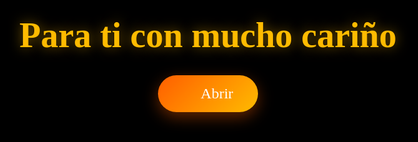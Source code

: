 .
<!DOCTYPE html>
<html lang="es">
<head>
    <meta charset="UTF-8">
    <meta http-equiv="X-UA-Compatible" content="IE=edge">
    <meta name="viewport" content="width=device-width, initial-scale=1.0">
    <title>Mi Princesa ❤️</title>
    <link rel="preconnect" href="https://fonts.googleapis.com">
    <link rel="preconnect" href="https://fonts.gstatic.com" crossorigin>
    <link href="https://fonts.googleapis.com/css2?family=Pacifico&family=Cormorant+Garamond:wght@400;600;700&display=swap" rel="stylesheet">
    <style>
        h3 {
            color: white;
        }
        * {
            padding: 0;
            margin: 0;
            box-sizing: border-box;
        }
        :root {
            --line-color: linear-gradient(to left top, #82ff86 20%, #144425, #104e1c);
            --flower-center: radial-gradient(circle, #3d2003, #8b4513);
            --leaf-color: radial-gradient(circle, #82ff86, #104e1c);
            --petal-color: radial-gradient(circle, #ff5e00, #ffbb00);
            --dorado-claro: #F9E076;
        }
        body {
            background-color: #000;
            min-height: 100vh;
            overflow-x: hidden;
            font-family: 'Cormorant Garamond', serif;
            position: relative;
        }
        /* Fondo con imagen desenfocada */
        body::before {
            content: '';
            position: fixed;
            top: 0;
            left: 0;
            width: 100%;
            height: 100%;
            background-color: #000;
            background-size: cover;
            background-position: center;
            filter: blur(2px);
            opacity: 0.2;
            z-index: -1;
        }
        /* Brillo dorado en esquinas */
        body::after {
            content: '';
            position: fixed;
            top: 0;
            right: 0;
            bottom: 0;
            width: 100%;
            height: 100%;
            background: radial-gradient(circle at top right, rgba(255, 187, 0, 0.3) 0%, transparent 20%),
                        radial-gradient(circle at bottom left, rgba(255, 187, 0, 0.3) 0%, transparent 20%);
            z-index: -1;
            pointer-events: none;
        }
        /* Pantalla de Bienvenida */
        .start-screen {
            position: fixed;
            top: 0;
            left: 0;
            width: 100%;
            height: 100%;
            background-color: #000;
            display: flex;
            flex-direction: column;
            align-items: center;
            justify-content: center;
            z-index: 1000;
            transition: opacity 0.8s ease-out, visibility 0.8s ease-out;
        }
        .start-screen.hidden {
            opacity: 0;
            visibility: hidden;
            pointer-events: none;
        }
        .start-title {
            color: #ffbb00;
            font-family: 'Pacifico', cursive;
            font-size: clamp(2.5rem, 8vw, 3.5rem);
            text-align: center;
            margin-bottom: 2rem;
            text-shadow: 0 0 20px rgba(255, 187, 0, 0.5);
            animation: glow-pulse 2s ease-in-out infinite alternate;
        }
        .start-button {
            background: linear-gradient(135deg, #ff5e00, #ffbb00);
            border: none;
            padding: 1rem 2.5rem;
            font-family: 'Pacifico', cursive;
            font-size: 1.5rem;
            color: white;
            border-radius: 50px;
            cursor: pointer;
            box-shadow: 0 8px 25px rgba(255, 94, 0, 0.4);
            transition: all 0.3s ease;
        }
        .start-button::before { content: '🌻'; margin-right: 10px; }
        .start-button:hover { transform: translateY(-3px); box-shadow: 0 12px 35px rgba(255, 94, 0, 0.6); }
        /* Contenedor Principal */
        .main-content {
            display: flex;
            flex-direction: column;
            align-items: center;
            min-height: 100vh;
            padding-top: 4rem;
            position: relative;
            z-index: 10;
        }
        .main-title {
            font-family: 'Pacifico', cursive;
            font-size: clamp(2.5rem, 7vw, 4rem);
            color: #ffbb00;
            text-align: center;
            margin-bottom: 2rem;
            text-shadow: 0 2px 10px rgba(255, 187, 0, 0.3);
            opacity: 0;
            animation: fadeIn 2s forwards 0.5s;
        }
        .sunflower-container {
            width: 100%;
            height: 80vh;
            display: grid;
            place-items: center;
            position: relative;
        }
        .sunflower { display: flex; align-items: center; justify-content: center; }
        .flower_wrapper {
            position: relative;
            animation:
                moving-flower-sway 4s linear infinite,
                sunflower-glow 2s ease-in-out infinite;
        }
        /* Orden de Animación del Girasol */
        .flower_center {
            position: absolute;
            top: 0vmin;
            left: 50%;
            z-index: 5;
            transform: translateX(-50%);
            width: 20vmin;
            height: 20vmin;
            border-radius: 50%;
            background: var(--flower-center);
            animation: open-flower-center 2s 0.5s backwards;
        }
        .flower_stem {
            width: 2vmin;
            height: 65vmin;
            background-image: var(--line-color);
            border-radius: 4vmin;
            transform-origin: center bottom;
            animation: grow-stem 2s 1.0s backwards;
        }
        .flower_petal {
            position: absolute;
            left: 50%;
            z-index: 3;
            bottom: 55vmin;
            width: 7vmin;
            height: 20vmin;
            background: var(--petal-color);
            clip-path: ellipse(50% 50% at 50% 50%);
            transform-origin: center bottom;
            opacity: 0;
            animation: draw-petal-effect 0.8s forwards;
        }
        .flower_petal-1{ --rotation: 0deg; animation-delay: 3.0s; }
        .flower_petal-2{ --rotation: -30deg; animation-delay: 3.2s; }
        .flower_petal-3{ --rotation: -60deg; animation-delay: 3.4s; }
        .flower_petal-4{ --rotation: -90deg; animation-delay: 3.6s; }
        .flower_petal-5{ --rotation: -120deg; animation-delay: 3.8s; }
        .flower_petal-6{ --rotation: -150deg; animation-delay: 4.0s; }
        .flower_petal-7{ --rotation: 30deg; animation-delay: 3.2s; }
        .flower_petal-8{ --rotation: 60deg; animation-delay: 3.4s; }
        .flower_petal-9{ --rotation: 90deg; animation-delay: 3.6s; }
        .flower_petal-10{ --rotation: 120deg; animation-delay: 3.8s; }
        .flower_petal-11{ --rotation: 150deg; animation-delay: 4.0s; }
        .flower_petal-12{ --rotation: 180deg; animation-delay: 3.0s; }
        .flower_leaf {
            position: absolute;
            left: 50%;
            width: 7vmin;
            height: 17vmin;
            background: var(--leaf-color);
            border-radius: 10vmin 2vmin 10vmin 2vmin;
            transform-origin: center bottom;
            opacity: 0;
        }
        .flower_leaf-1{ bottom: 18vmin; --transform-final: translateX(-50%) rotate(90deg); animation: grow-leaf 1.5s cubic-bezier(0.68, -0.55, 0.27, 1.55) 5s forwards; }
        .flower_leaf-2{ bottom: 23vmin; --transform-final: translateX(-50%) rotate(-90deg); animation: grow-leaf 1.5s cubic-bezier(0.68, -0.55, 0.27, 1.55) 5.6s forwards; }
        .center_dot {
            position: absolute;
            width: 1.5vmin;
            height: 1.5vmin;
            background-color: #4a2a07;
            border-radius: 50%;
            opacity: 0;
            animation: pop-in 0.8s ease-out forwards;
        }
        .center_dot-1 { top: 25%; left: 50%; animation-delay: 4.5s; }
        .center_dot-2 { top: 45%; left: 55%; animation-delay: 4.6s; }
        .center_dot-3 { top: 35%; left: 35%; animation-delay: 4.7s; }
        .center_dot-4 { top: 60%; left: 40%; animation-delay: 4.8s; }
        .center_dot-5 { top: 55%; left: 70%; animation-delay: 4.9s; }
        .center_dot-6 { top: 75%; left: 50%; animation-delay: 5.0s; }
        .center_dot-7 { top: 30%; left: 70%; animation-delay: 5.1s; }
        .center_dot-8 { top: 80%; left: 30%; animation-delay: 5.2s; }
        /* Sección del Mensaje de Amor */
        .love-message-section {
            width: 100%;
            min-height: 100vh;
            padding: 5rem 2rem;
            display: flex;
            flex-direction: column;
            align-items: center;
            justify-content: center;
            color: #f0f0f0;
            text-align: center;
        }
        .love-message-content {
            max-width: 700px;
            background: rgba(26, 26, 26, 0.6);
            border: 1px solid rgba(255, 187, 0, 0.2);
            border-radius: 20px;
            padding: 3rem;
            backdrop-filter: blur(8px);
            position: relative;
            animation: section-glow 2s ease-in-out infinite;
        }
        .love-message-content h2 { font-family: 'Pacifico', cursive; color: #ffbb00; font-size: 2.5rem; margin-bottom: 2rem; }
        .love-message-content p { font-size: 1.2rem; line-height: 1.8; margin-bottom: 1.5rem; text-align: justify; }
        /* Imagen de flor con resplandor */
        .footer-image {
            display: block;
            width: 100%;
            max-width: 200px;
            height: auto;
            margin: 2rem auto 0;
            border-radius: 25px;
            position: relative;
            animation: image-glow 2s ease-in-out infinite;
        }
        /* Botón de Música */
        #musicButton {
            position: fixed;
            bottom: 20px;
            left: 20px;
            width: 50px;
            height: 50px;
            background: rgba(255, 187, 0, 0.2);
            border: 1px solid rgba(255, 187, 0, 0.3);
            border-radius: 50%;
            cursor: pointer;
            z-index: 100;
            display: flex;
            justify-content: center;
            align-items: center;
            backdrop-filter: blur(5px);
            transition: all 0.3s ease;
        }
        #musicButton:hover { background: rgba(255, 187, 0, 0.4); transform: scale(1.1); }
        #musicButton svg { width: 24px; height: 24px; fill: #ffbb00; }
        #playIcon, #pauseIcon { transition: opacity 0.3s ease; }
        #pauseIcon { display: none; }
        /* Capas de partículas */
        .light {
            position: fixed;
            width: 0.8vmin;
            height: 0.8vmin;
            background-color: rgb(255, 255, 255);
            border-radius: 50%;
            filter: blur(0.15vmin);
            animation: twinkle 6s linear infinite;
            z-index: 1;
        }
        .flotantes-container {
            position: fixed;
            top: 0; left: 0; width: 100%; height: 100%;
            pointer-events: none;
            z-index: 2;
        }
        .petalo {
            position: absolute;
            opacity: 0;
            color: var(--dorado-claro);
            font-size: 1.5rem;
            animation: caer 12s linear infinite;
        }
        /* Más partículas de fondo */
        .light-1{ top: 10%; left: 15%; animation-duration: 5s; }
        .light-2{ top: 50%; left: 80%; animation-duration: 4s; }
        .light-3{ top: 80%; left: 30%; animation-duration: 6s; }
        .light-4{ top: 30%; left: 5%; animation-duration: 3.5s; }
        .light-5{ top: 90%; left: 95%; animation-duration: 5.5s; }
        .light-6{ top: 5%; left: 50%; animation-duration: 4.2s; }
        .light-7{ top: 65%; left: 60%; animation-duration: 7s; }
        .light-8{ top: 20%; left: 90%; animation-duration: 3.8s; }
        .light-9{ top: 40%; left: 25%; animation-duration: 5.2s; }
        .light-10{ top: 75%; left: 10%; animation-duration: 6.5s; }
        .light-11{ top: 15%; left: 70%; animation-duration: 4.8s; }
        .light-12{ top: 95%; left: 45%; animation-duration: 3.2s; }
        .light-13{ top: 55%; left: 5%; animation-duration: 5.8s; }
        .light-14{ top: 25%; left: 40%; animation-duration: 4.5s; }
        .light-15{ top: 85%; left: 75%; animation-duration: 6.2s; }
        .light-16{ top: 5%; left: 20%; animation-duration: 3.9s; }
        .light-17{ top: 50%; left: 95%; animation-duration: 5.3s; }
        .light-18{ top: 70%; left: 50%; animation-duration: 4.1s; }
        .light-19{ top: 35%; left: 85%; animation-duration: 6.8s; }
        .light-20{ top: 90%; left: 15%; animation-duration: 3.6s; }
        .light-21{ top: 8%; left: 80%; animation-duration: 5.1s; }
        .light-22{ top: 60%; left: 35%; animation-duration: 4.6s; }
        .light-23{ top: 22%; left: 65%; animation-duration: 6.3s; }
        .light-24{ top: 78%; left: 90%; animation-duration: 3.7s; }
        .light-25{ top: 12%; left: 5%; animation-duration: 5.6s; }
        .light-26{ top: 45%; left: 55%; animation-duration: 4.3s; }
        .light-27{ top: 92%; left: 25%; animation-duration: 6.6s; }
        .light-28{ top: 3%; left: 30%; animation-duration: 3.4s; }
        .light-29{ top: 68%; left: 88%; animation-duration: 5.9s; }
        .light-30{ top: 18%; left: 48%; animation-duration: 4.9s; }
        .light-31{ top: 82%; left: 8%; animation-duration: 6.1s; }
        .light-32{ top: 28%; left: 98%; animation-duration: 3.3s; }
        .light-33{ top: 58%; left: 28%; animation-duration: 5.4s; }
        .light-34{ top: 2%; left: 75%; animation-duration: 4.7s; }
        .light-35{ top: 88%; left: 58%; animation-duration: 6.9s; }
        .light-36{ top: 48%; left: 2%; animation-duration: 3.1s; }
        .light-37{ top: 72%; left: 42%; animation-duration: 5.7s; }
        .light-38{ top: 23%; left: 18%; animation-duration: 4.4s; }
        .light-39{ top: 98%; left: 82%; animation-duration: 6.4s; }
        .light-40{ top: 52%; left: 72%; animation-duration: 3.5s; }
        /* Keyframes & Animaciones */
        @keyframes fadeIn { to { opacity: 1; } }
        @keyframes glow-pulse {
            from { text-shadow: 0 0 20px rgba(255, 187, 0, 0.5); }
            to { text-shadow: 0 0 30px rgba(255, 187, 0, 0.8), 0 0 40px rgba(255, 94, 0, 0.4); }
        }
        /* Animación del resplandor del girasol más intensa y suave */
        @keyframes sunflower-glow {
            0% { filter: drop-shadow(0 0 20px rgba(255, 223, 0, 0.9)); }
            50% { filter: drop-shadow(0 0 40px rgba(255, 223, 0, 1)); }
            100% { filter: drop-shadow(0 0 20px rgba(255, 223, 0, 0.9)); }
        }
        /* Resplandor para la sección de texto */
        @keyframes section-glow {
            0% { box-shadow: 0 0 20px rgba(255, 223, 0, 0.5); }
            50% { box-shadow: 0 0 30px rgba(255, 223, 0, 0.7); }
            100% { box-shadow: 0 0 20px rgba(255, 223, 0, 0.5); }
        }
        /* Resplandor para la imagen */
        @keyframes image-glow {
            0% { box-shadow: 0 0 20px rgba(255, 223, 0, 0.5); }
            50% { box-shadow: 0 0 30px rgba(255, 223, 0, 0.7); }
            100% { box-shadow: 0 0 20px rgba(255, 223, 0, 0.5); }
        }
        /* Balanceo más rápido e intenso */
        @keyframes moving-flower-sway {
            0%, 100% { transform: rotate(5deg); }
            50% { transform: rotate(-5deg); }
        }
        @keyframes draw-petal-effect { from { opacity: 0; transform: translateX(-50%) rotate(var(--rotation)) scale(0); } to { opacity: 1; transform: translateX(-50%) rotate(var(--rotation)) scale(1); } }
        @keyframes grow-stem { from { opacity: 0; transform: scaleY(0); } to { opacity: 1; transform: scaleY(1); } }
        @keyframes open-flower-center { from { opacity: 0; transform: translateX(-50%) scale(0); } to { opacity: 1; transform: translateX(-50%) scale(1); } }
        @keyframes grow-leaf { from { opacity: 0; transform: translateX(-50%) scale(0); } to { opacity: 1; transform: var(--transform-final); } }
        @keyframes pop-in { from { opacity: 0; transform: scale(0.5); } to { opacity: 1; transform: scale(1); } }
        @keyframes twinkle {
            0% { opacity: 0.2; transform: scale(0.7) translateY(0px); }
            50% { opacity: 1; }
            100% { opacity: 0.2; transform: scale(1.1) translateY(-20px); }
        }
        @keyframes caer {
            0% { transform: translateY(-10vh) rotate(0deg); opacity: 0; }
            10% { opacity: 0.6; }
            90% { opacity: 0.6; }
            100% { transform: translateY(110vh) rotate(360deg); opacity: 0; }
        }
        .animation-paused * { animation-play-state: paused !important; }
        /* Media Queries */
        @media (max-width: 768px) {
            body::-webkit-scrollbar { display: none; }
            body { -ms-overflow-style: none; scrollbar-width: none; }
            .love-message-content {
                width: 90%;
                padding: 2rem 1.5rem;
            }
        }
    </style>
</head>

<body>
    <div class="start-screen" id="startScreen">
        <h1 class="start-title">Para ti con mucho cariño</h1>
        <button class="start-button" id="startBtn">Abrir</button>
    </div>
    <div class="flotantes-container" id="flotantesContainer"></div>
    <div class="light light-1"></div><div class="light light-2"></div><div class="light light-3"></div><div class="light light-4"></div><div class="light light-5"></div><div class="light light-6"></div><div class="light light-7"></div><div class="light light-8"></div><div class="light light-9"></div><div class="light light-10"></div><div class="light light-11"></div><div class="light light-12"></div><div class="light light-13"></div><div class="light light-14"></div><div class="light light-15"></div><div class="light light-16"></div><div class="light light-17"></div><div class="light light-18"></div><div class="light light-19"></div><div class="light light-20"></div><div class="light light-21"></div><div class="light light-22"></div><div class="light light-23"></div><div class="light light-24"></div><div class="light light-25"></div><div class="light light-26"></div><div class="light light-27"></div><div class="light light-28"></div><div class="light light-29"></div><div class="light light-30"></div><div class="light light-31"></div><div class="light light-32"></div><div class="light light-33"></div><div class="light light-34"></div><div class="light light-35"></div><div class="light light-36"></div><div class="light light-37"></div><div class="light light-38"></div><div class="light light-39"></div><div class="light light-40"></div>
    <div class="main-content animation-paused" id="mainContainer">
        <h1 class="main-title">Feliz dia mi niña</h1>
        <div class="sunflower-container">
            <div class="sunflower">
                <div class="flower_wrapper">
                    <div class="flower_stem"></div>
                    <div class="flower_center">
                        <div class="center_dot center_dot-1"></div><div class="center_dot center_dot-2"></div><div class="center_dot center_dot-3"></div><div class="center_dot center_dot-4"></div><div class="center_dot center_dot-5"></div><div class="center_dot center_dot-6"></div><div class="center_dot center_dot-7"></div><div class="center_dot center_dot-8"></div>
                    </div>
                    <div class="flower_petal flower_petal-1"></div><div class="flower_petal flower_petal-2"></div><div class="flower_petal flower_petal-3"></div><div class="flower_petal flower_petal-4"></div><div class="flower_petal flower_petal-5"></div><div class="flower_petal flower_petal-6"></div><div class="flower_petal flower_petal-7"></div><div class="flower_petal flower_petal-8"></div><div class="flower_petal flower_petal-9"></div><div class="flower_petal flower_petal-10"></div><div class="flower_petal flower_petal-11"></div><div class="flower_petal flower_petal-12"></div>
                    <div class="flower_leaf flower_leaf-1"></div><div class="flower_leaf flower_leaf-2"></div>
                </div>
            </div>
        </div>
        <h3>🌻Deberitas Deberitas🌻</h3>
        <section class="love-message-section">
            <div class="love-message-content"> 
                <h2>Mi Saris</h2>
                <p>Desde que te conoci supe que eras alguien especial saris por eso el señor tiene grandes planes para ti y un gran proposito para tu vida, quiero que sepas que oro cada dia por ti para que Dios nos guie conforme a su palabra y nos haga segun su perfecto proposito, anhelo que el señor nos permita estar juntos para poder formar una familia que adore a Dios y sea conforme a su palabra, pero si no es asi siempre seras alguien muy especial para mi y tendras una parte en mi corazon, pero que siempre se haga la voluntad de Dios mas no la nuestra.</p>
                <p>Quiero que este pequeño detalle te recuerde lo increíblemente especial que eres. Que, al igual que este girasol, tu esencia es fuerte, radiante y capaz de traer alegría a todo lo que te rodea. Gracias por ser tú y siempre tu, por tu paciencia, por tu cariño y por cada momento compartido.</p>
                <p>🌻 1 Corintios 13:7.<br>Te quiero mi Saris</p>
            </div>
        </section>
    </div>
    <audio id="backgroundMusic" loop controls>
        <source src="https://dl.dropboxusercontent.com/scl/fi/g467s14e3fqjux2wau9j4/JayKalyl-Jardines.mp3?rlkey=awpm3kodgbcd83vxk4qk4s7l8&st=hxpjcz82" type="audio/mpeg">
        Tu navegador no soporta el elemento de audio.
    </audio>
    <button id="musicButton">
        <svg id="playIcon" viewBox="0 0 24 24"><path d="M8 5v14l11-7z"></path></svg>
        <svg id="pauseIcon" viewBox="0 0 24 24"><path d="M6 19h4V5H6v14zm8-14v14h4V5h-4z"></path></svg>
    </button>
    <script>
        document.addEventListener('DOMContentLoaded', () => {
            const startBtn = document.getElementById('startBtn');
            const mainContainer = document.getElementById('mainContainer');
            const music = document.getElementById('backgroundMusic');
            const musicButton = document.getElementById('musicButton');
            const playIcon = document.getElementById('playIcon');
            const pauseIcon = document.getElementById('pauseIcon');
            startBtn.addEventListener('click', () => {
                document.getElementById('startScreen').classList.add('hidden');
                mainContainer.classList.remove('animation-paused');
                document.body.style.overflowY = 'auto';
                toggleMusic(true);
                iniciarPetalos();
            });
            musicButton.addEventListener('click', () => toggleMusic());
            function toggleMusic(forcePlay = false) {
                if (forcePlay || music.paused) {
                    music.play().catch(e => console.log("Error al reproducir audio:", e));
                    playIcon.style.display = 'none';
                    pauseIcon.style.display = 'block';
                } else {
                    music.pause();
                    playIcon.style.display = 'block';
                    pauseIcon.style.display = 'none';
                }
            }
            function crearPetalo() {
                const contenedor = document.getElementById('flotantesContainer');
                const petalo = document.createElement('div');
                petalo.classList.add('petalo');
                petalo.innerHTML = '❁';
                petalo.style.left = `${Math.random() * 100}vw`;
                petalo.style.fontSize = `${Math.random() * 1.2 + 1}rem`;
                petalo.style.animationDuration = `${Math.random() * 5 + 8}s`;
                petalo.style.animationDelay = `${Math.random() * 5}s`;
                contenedor.appendChild(petalo);
            }
            function iniciarPetalos() {
                for (let i = 0; i < 28; i++) {
                    crearPetalo();
                }
            }
        });
    </script>
</body>
</html>
